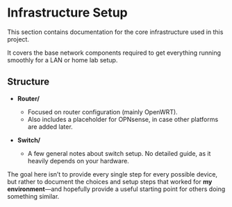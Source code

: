 # Infrastructure Setup

This section contains documentation for the core infrastructure used in this project.

It covers the base network components required to get everything running smoothly for a LAN or home lab setup.

## Structure

- **Router/**
  - Focused on router configuration (mainly OpenWRT).
  - Also includes a placeholder for OPNsense, in case other platforms are added later.

- **Switch/**
  - A few general notes about switch setup. No detailed guide, as it heavily depends on your hardware.

The goal here isn’t to provide every single step for every possible device, but rather to document the choices and setup steps that worked for **my environment**—and hopefully provide a useful starting point for others doing something similar.
